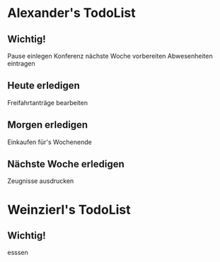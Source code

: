 # Alexander's TodoList

## Wichtig!
Pause einlegen
Konferenz nächste Woche vorbereiten
Abwesenheiten eintragen

## Heute erledigen
Freifahrtanträge bearbeiten

## Morgen erledigen
Einkaufen für's Wochenende

## Nächste Woche erledigen
Zeugnisse ausdrucken

# Weinzierl's TodoList

## Wichtig!
esssen
